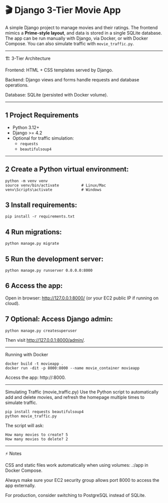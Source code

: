 # 🎬 Django 3-Tier Movie App

A simple Django project to manage movies and their ratings. The frontend mimics a **Prime-style layout**, and data is stored in a single SQLite database. The app can be run manually with Django, via Docker, or with Docker Compose. You can also simulate traffic with `movie_traffic.py`.  

---
🏗 3-Tier Architecture

Frontend: HTML + CSS templates served by Django.

Backend: Django views and forms handle requests and database operations.

Database: SQLite (persisted with Docker volume).

---

## 1 Project Requirements

- Python 3.12+  
- Django >= 4.2  
- Optional for traffic simulation:
  - `requests`
  - `beautifulsoup4`

---

## 2 Create a Python virtual environment:
```
python -m venv venv
source venv/bin/activate          # Linux/Mac
venv\Scripts\activate             # Windows
```
## 3 Install requirements:
```
pip install -r requirements.txt
```
## 4 Run migrations:
```
python manage.py migrate
```
## 5 Run the development server:
```
python manage.py runserver 0.0.0.0:8000
```
## 6 Access the app:
Open in browser: http://127.0.0.1:8000/ (or your EC2 public IP if running on cloud).

## 7 Optional: Access Django admin:
```
python manage.py createsuperuser
```
Then visit http://127.0.0.1:8000/admin/.

---

Running with Docker
```
docker build -t movieapp .
docker run -dit -p 8000:8000 --name movie_container movieapp
```
Access the app: http://<EC2-PUBLIC-IP>:8000.

----
Simulating Traffic (movie_traffic.py)
Use the Python script to automatically add and delete movies, and refresh the homepage multiple times to simulate traffic.
```
pip install requests beautifulsoup4
python movie_traffic.py
```
The script will ask:
```
How many movies to create? 5
How many movies to delete? 2
```
---
⚡ Notes

CSS and static files work automatically when using volumes: .:/app in Docker Compose.

Always make sure your EC2 security group allows port 8000 to access the app externally.

For production, consider switching to PostgreSQL instead of SQLite.
